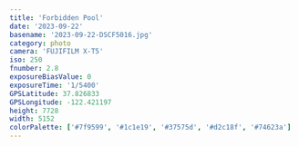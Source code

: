 ```yaml
---
title: 'Forbidden Pool'
date: '2023-09-22'
basename: '2023-09-22-DSCF5016.jpg'
category: photo
camera: 'FUJIFILM X-T5'
iso: 250
fnumber: 2.8
exposureBiasValue: 0
exposureTime: '1/5400'
GPSLatitude: 37.826833
GPSLongitude: -122.421197
height: 7728
width: 5152
colorPalette: ['#7f9599', '#1c1e19', '#37575d', '#d2c18f', '#74623a']
---
```

